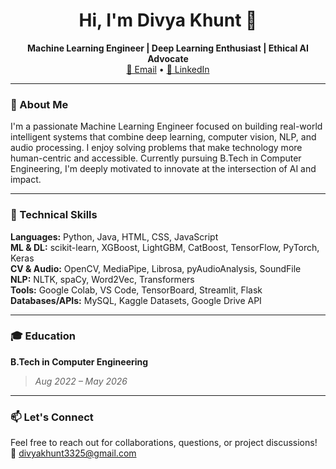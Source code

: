 <h1 align="center">Hi, I'm Divya Khunt 👋</h1>

<p align="center">
  <b>Machine Learning Engineer | Deep Learning Enthusiast | Ethical AI Advocate</b><br>
  <a href="mailto:divyakhunt3325@gmail.com">📧 Email</a> • 
  <a href="https://www.linkedin.com/in/divya-khunt-142a61273/">💼 LinkedIn</a> 
</p>

---

### 🚀 About Me
I'm a passionate Machine Learning Engineer focused on building real-world intelligent systems that combine deep learning, computer vision, NLP, and audio processing. I enjoy solving problems that make technology more human-centric and accessible. Currently pursuing B.Tech in Computer Engineering, I'm deeply motivated to innovate at the intersection of AI and impact.

---

### 🧠 Technical Skills

**Languages:** Python, Java, HTML, CSS, JavaScript  
**ML & DL:** scikit-learn, XGBoost, LightGBM, CatBoost, TensorFlow, PyTorch, Keras  
**CV & Audio:** OpenCV, MediaPipe, Librosa, pyAudioAnalysis, SoundFile  
**NLP:** NLTK, spaCy, Word2Vec, Transformers  
**Tools:** Google Colab, VS Code, TensorBoard, Streamlit, Flask  
**Databases/APIs:** MySQL, Kaggle Datasets, Google Drive API  

---

### 🎓 Education

**B.Tech in Computer Engineering**  
>_Aug 2022 – May 2026_

---

### 📫 Let's Connect

Feel free to reach out for collaborations, questions, or project discussions!  
📧 [divyakhunt3325@gmail.com](mailto:divyakhunt3325@gmail.com)
